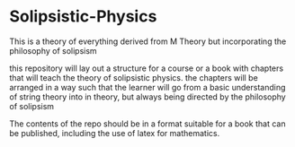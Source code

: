 # Solipsistic-Physics
This is a theory of everything derived from M Theory but incorporating the philosophy of solipsism

this repository will lay out a structure for a course or a book with chapters that will teach the theory of solipsistic physics. the chapters will be arranged in a way such that the learner will go from a basic understanding of string theory into in theory, but always being directed by the philosophy of solipsism

The contents of the repo should be in a format suitable for a book that can be published, including the use of latex for mathematics.
